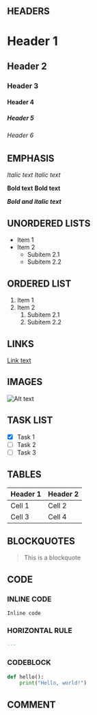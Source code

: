 ## HEADERS
# Header 1
## Header 2
### Header 3
#### Header 4
##### Header 5
###### Header 6

## EMPHASIS
*Italic text*
_Italic text_

**Bold text**
__Bold text__

**_Bold and italic text_**

## UNORDERED LISTS
- Item 1
- Item 2
  - Subitem 2.1
  - Subitem 2.2

## ORDERED LIST

1. Item 1
2. Item 2
   1. Subitem 2.1
   2. Subitem 2.2

## LINKS
[Link text](https://www.example.com/)

## IMAGES
![Alt text](https://www.pixelstalk.net/wp-content/uploads/2016/09/Best-Beautiful-Images-For-Desktop-Nature.png)

## TASK LIST
- [x] Task 1
- [ ] Task 2
- [ ] Task 3

## TABLES
| Header 1 | Header 2 |
| -------- | -------- |
| Cell 1   | Cell 2   |
| Cell 3   | Cell 4   |


## BLOCKQUOTES
> This is a blockquote

## CODE
### INLINE CODE
`Inline code`
### HORIZONTAL RULE

```markdown
---
```
### CODEBLOCK
```python
def hello():
    print("Hello, world!")
```
## COMMENT
<!-- This is a comment -->




